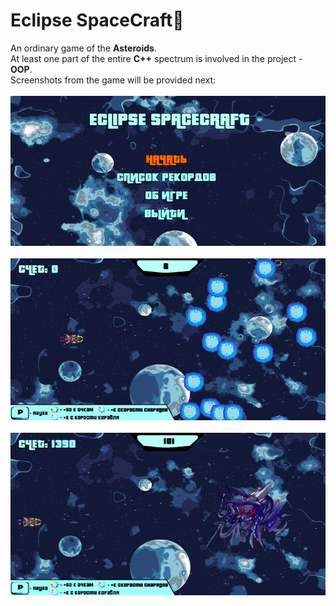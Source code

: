 # **Eclipse SpaceCraft**🚀
An ordinary game of the **Asteroids**.<br>
At least one part of the entire **C++** spectrum is involved in the project - **OOP**.<br>
Screenshots from the game will be provided next:<br><br>
<img src="Eclipse SpaceCraft/1.png">
<br><br>
<img src="Eclipse SpaceCraft/2.png">
<br><br>
<img src="Eclipse SpaceCraft/3.png">
